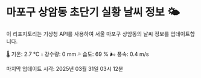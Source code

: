 
# 마포구 상암동 초단기 실황 날씨 정보 🌤️

이 리포지토리는 기상청 API를 사용하여 서울 마포구 상암동의 날씨 정보를 업데이트합니다. 

🌡️ 기온: 2.7 ℃
💧 강수량: 0 mm
💦 습도: 69 %
🌬️ 풍속: 0.4 m/s

마지막 업데이트 시각: 2025년 03월 31일 03시 12분    
